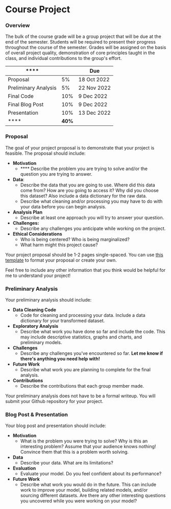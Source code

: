 # Course Project

### Overview

The bulk of the course grade will be a group project that will be due at the end of the semester. Students will be required to present their progress throughout the course of the semester. Grades will be assigned on the basis of overall project quality, demonstration of core principles taught in the class, and individual contributions to the group's effort.&#x20;

| ****                 |         | **Due**     |
| -------------------- | ------- | ----------- |
| Proposal             | 5%      | 18 Oct 2022 |
| Preliminary Analysis | 5%      | 22 Nov 2022 |
| Final Code           | 10%     | 9 Dec 2022  |
| Final Blog Post      | 10%     | 9 Dec 2022  |
| Presentation         | 10%     | 13 Dec 2022 |
| ****                 | **40%** |             |

### Proposal

The goal of your project proposal is to demonstrate that your project is feasible. The proposal should include:

* **Motivation**
  * &#x20;**** Describe the problem you are trying to solve and/or the question you are trying to answer.&#x20;
* **Data**:
  * Describe the data that you are going to use. Where did this data come from? How are you going to access it? Why did you choose this dataset? Also include a data dictionary for the raw data.
  * Describe what cleaning and/or processing you may have to do with your data before you can begin analysis.
* **Analysis Plan**
  * Describe at least one approach you will try to answer your question.&#x20;
* **Challenges:**
  * Describe any challenges you anticipate while working on the project.
* **Ethical Considerations**
  * Who is being centered? Who is being marginalized?
  * What harm might this project cause?

Your project proposal should be 1-2 pages single-spaced. You can use [this template](https://docs.google.com/document/d/1FCQERhKoaBh2wt0MI3Vhk-M7m6DOSTdHj67yPv8xcfo/edit?usp=sharing) to format your proposal or create your own.&#x20;

Feel free to include any other information that you think would be helpful for me to understand your project!

### Preliminary Analysis

&#x20;Your preliminary analysis should include:

* **Data Cleaning Code**
  * Code for cleaning and processing your data. Include a data dictionary for your transformed dataset.
* **Exploratory Analysis**
  * Describe what work you have done so far and include the code. This may include descriptive statistics, graphs and charts, and preliminary models.
* &#x20;**Challenges**
  * Describe any challenges you've encountered so far. **Let me know if there's anything you need help with!**
* **Future Work**
  * Describe what work you are planning to complete for the final analysis.
* **Contributions**
  * Describe the contributions that each group member made.

Your preliminary analysis does not have to be a formal writeup. You will submit your Github repository for your project.

### Blog Post & Presentation&#x20;

Your blog post and presentation should include:

* **Motivation**
  * What is the problem you were trying to solve? Why is this an interesting problem? Assume that your audience knows nothing! Convince them that this is a problem worth solving.&#x20;
* **Data**
  * Describe your data. What are its limitations?
* **Evaluation**
  * Evaluate your model. Do you feel confident about its performance?
* **Future Work**
  * Describe what work you would do in the future. This can include work to improve your model, building related models, and/or sourcing different datasets. Are there any other interesting questions you uncovered while you were working on your model?





